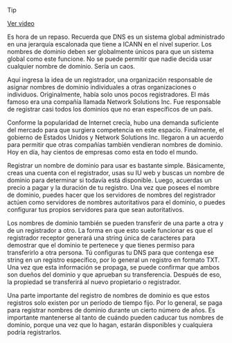 > [!TIP]  
> [Ver video](https://youtu.be/GuPZbt_9CyE)

Es hora de un repaso. Recuerda que DNS es un sistema global administrado en una jerarquía escalonada que tiene a ICANN en el nivel superior. Los nombres de dominio deben ser globalmente únicos para que un sistema global como este funcione. No se puede permitir que nadie decida usar cualquier nombre de dominio. Sería un caos.

Aquí ingresa la idea de un registrador, una organización responsable de asignar nombres de dominio individuales a otras organizaciones o individuos. Originalmente, había solo unos pocos registradores. El más famoso era una compañía llamada Network Solutions Inc. Fue responsable de registrar casi todos los dominios que no eran específicos de un país.

Conforme la popularidad de Internet crecía, hubo una demanda suficiente del mercado para que surgiera competencia en este espacio. Finalmente, el gobierno de Estados Unidos y Network Solutions Inc. llegaron a un acuerdo para permitir que otras compañías también vendieran nombres de dominio. Hoy en día, hay cientos de empresas como esta en todo el mundo.

Registrar un nombre de dominio para usar es bastante simple. Básicamente, creas una cuenta con el registrador, usas su IU web y buscas un nombre de dominio para determinar si todavía está disponible. Luego, acuerdas un precio a pagar y la duración de tu registro. Una vez que posees el nombre de dominio, puedes hacer que los servidores de nombres del registrador actúen como servidores de nombres autoritativos para el dominio, o puedes configurar tus propios servidores para que sean autoritativos.

Los nombres de dominio también se pueden transferir de una parte a otra y de un registrador a otro. La forma en que esto suele funcionar es que el registrador receptor generará una string única de caracteres para demostrar que el dominio te pertenece y que tienes permiso para transferirlo a otra persona. Tú configuras tu DNS para que contenga ese string en un registro específico, por lo general un registro en formato TXT. Una vez que esta información se propaga, se puede confirmar que ambos son dueños del dominio y que aprueban su transferencia. Después de eso, la propiedad se transferirá al nuevo propietario o registrador.

Una parte importante del registro de nombres de dominio es que estos registros solo existen por un período de tiempo fijo. Por lo general, se paga para registrar nombres de dominio durante un cierto número de años. Es importante mantenerse al tanto de cuándo pueden caducar tus nombres de dominio, porque una vez que lo hagan, estarán disponibles y cualquiera podría registrarlos.
